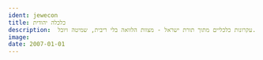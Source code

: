 ```yaml
---
ident: jewecon
title: כלכלה יהודית
description:  עקרונות כלכליים מתוך תורת ישראל - מצוות הלוואה בלי ריבית, שמיטה ויובל.
image: 
date: 2007-01-01
---
```


